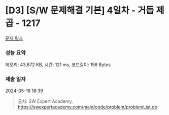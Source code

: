 # [D3] [S/W 문제해결 기본] 4일차 - 거듭 제곱 - 1217 

[문제 링크](https://swexpertacademy.com/main/code/problem/problemDetail.do?contestProbId=AV14dUIaAAUCFAYD) 

### 성능 요약

메모리: 43,672 KB, 시간: 121 ms, 코드길이: 158 Bytes

### 제출 일자

2024-05-16 18:39



> 출처: SW Expert Academy, https://swexpertacademy.com/main/code/problem/problemList.do